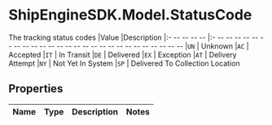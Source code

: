 # ShipEngineSDK.Model.StatusCode
The tracking status codes  |Value       |Description |:- -- -- -- --  |:- -- -- -- -- -- -- -- -- -- -- -- -- -- -- -- -- -- -- -- -- -- -- -- -- -- -- |`UN` | Unknown |`AC` | Accepted |`IT` | In Transit |`DE` | Delivered |`EX` | Exception |`AT` | Delivery Attempt |`NY` | Not Yet In System |`SP` | Delivered To Collection Location 

## Properties

Name | Type | Description | Notes
------------ | ------------- | ------------- | -------------

